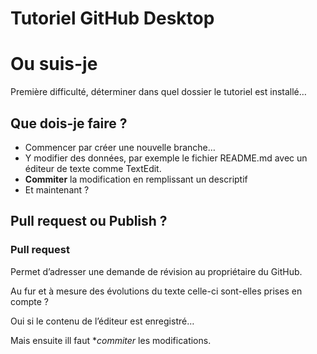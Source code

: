 Tutoriel GitHub Desktop
==================

# Ou suis-je
Première difficulté, déterminer dans quel dossier le tutoriel est installé…

## Que dois-je faire ?
* Commencer par créer une nouvelle branche…
* Y modifier des données, par exemple le fichier README.md avec un  éditeur de texte comme TextEdit.
* **Commiter** la modification en remplissant un descriptif
* Et maintenant ?

## Pull request ou Publish ?
### Pull request
Permet d’adresser une demande de révision au propriétaire du GitHub.

Au fur et à mesure des évolutions du texte celle-ci sont-elles prises en compte ?

Oui si le contenu de l’éditeur est enregistré…

Mais ensuite ill faut **commiter* les modifications.





